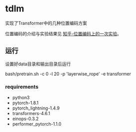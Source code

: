 # tdlm
实现了Transformer中的几种位置编码方案


位置编码的介绍与实验结果见 [知乎-位置编码上的一次实验](https://zhuanlan.zhihu.com/p/415020704)。


## 运行

设置好data目录和输出目录后运行

bash/pretrain.sh -c 0 -l 20 -p 'layerwise_rope' -e transformer

### requirements

- python3
- pytorch-1.8.1
- pytorch_lightning-1.4.9
- transformers-4.6.1
- einops-0.3.2
- performer_pytorch-1.1.0
